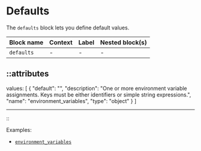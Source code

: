 # Defaults

The `defaults` block lets you define default values.

| Block name | Context | Label | Nested block(s) |
|:-----------|:--------|:------|:----------------|
| `defaults` | -       | -     | -               |


::attributes
---
values: [
  {
    "default": "",
    "description": "One or more environment variable assignments. Keys must be either identifiers or simple string expressions.",
    "name": "environment_variables",
    "type": "object"
  }
]

---
::

Examples:

- [`environment_variables`](https://github.com/avenga/couper-examples/blob/master/env-var/README.md)

